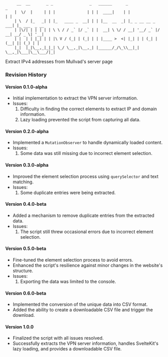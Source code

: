 
         __  __       _ _                _   ______      _                  _             
        |  \/  |     | | |              | | |  ____|    | |                | |            
        | \  / |_   _| | |_   ____ _  __| | | |__  __  _| |_ _ __ __ _  ___| |_ ___  _ __ 
        | |\/| | | | | | \ \ / / _` |/ _` | |  __| \ \/ / __| '__/ _` |/ __| __/ _ \| '__|
        | |  | | |_| | | |\ V / (_| | (_| | | |____ >  <| |_| | | (_| | (__| || (_) | |   
        |_|  |_|\__,_|_|_| \_/ \__,_|\__,_| |______/_/\_\\__|_|  \__,_|\___|\__\___/|_|   
                                                                                   
                                                                                   


Extract IPv4 addresses from Mullvad's server page

### Revision History

#### Version 0.1.0-alpha

-   Initial implementation to extract the VPN server information.
-   Issues:
    1.  Difficulty in finding the correct elements to extract IP and domain information.
    2.  Lazy loading prevented the script from capturing all data.

#### Version 0.2.0-alpha

-   Implemented a `MutationObserver` to handle dynamically loaded content.
-   Issues:
    1.  Some data was still missing due to incorrect element selection.

#### Version 0.3.0-alpha

-   Improved the element selection process using `querySelector` and text matching.
-   Issues:
    1.  Some duplicate entries were being extracted.

#### Version 0.4.0-beta

-   Added a mechanism to remove duplicate entries from the extracted data.
-   Issues:
    1.  The script still threw occasional errors due to incorrect element selection.

#### Version 0.5.0-beta

-   Fine-tuned the element selection process to avoid errors.
-   Enhanced the script's resilience against minor changes in the website's structure.
-   Issues:
    1.  Exporting the data was limited to the console.

#### Version 0.6.0-beta

-   Implemented the conversion of the unique data into CSV format.
-   Added the ability to create a downloadable CSV file and trigger the download.

#### Version 1.0.0

-   Finalized the script with all issues resolved.
-   Successfully extracts the VPN server information, handles SvelteKit's lazy loading, and provides a downloadable CSV file.
